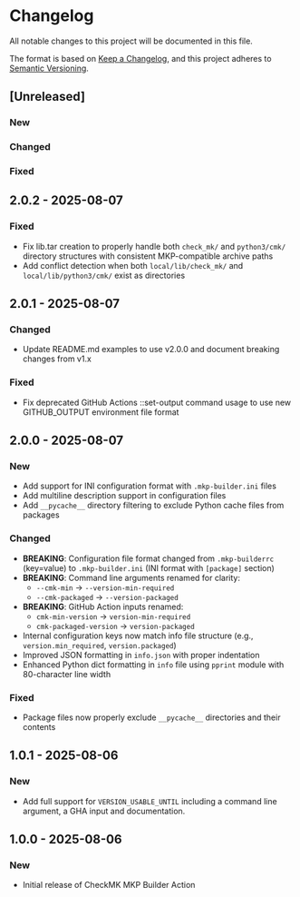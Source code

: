 # Changelog

All notable changes to this project will be documented in this file.

The format is based on [Keep a Changelog](https://keepachangelog.com/en/1.0.0/),
and this project adheres to [Semantic Versioning](https://semver.org/spec/v2.0.0.html).

## [Unreleased]

### New

### Changed

### Fixed

## 2.0.2 - 2025-08-07
### Fixed
- Fix lib.tar creation to properly handle both `check_mk/` and `python3/cmk/` directory structures with consistent MKP-compatible archive paths
- Add conflict detection when both `local/lib/check_mk/` and `local/lib/python3/cmk/` exist as directories

## 2.0.1 - 2025-08-07
### Changed
- Update README.md examples to use v2.0.0 and document breaking changes from v1.x

### Fixed
- Fix deprecated GitHub Actions ::set-output command usage to use new GITHUB_OUTPUT environment file format

## 2.0.0 - 2025-08-07
### New
- Add support for INI configuration format with `.mkp-builder.ini` files
- Add multiline description support in configuration files
- Add `__pycache__` directory filtering to exclude Python cache files from packages

### Changed
- **BREAKING**: Configuration file format changed from `.mkp-builderrc` (key=value) to `.mkp-builder.ini` (INI format with `[package]` section)
- **BREAKING**: Command line arguments renamed for clarity:
  - `--cmk-min` → `--version-min-required`
  - `--cmk-packaged` → `--version-packaged`
- **BREAKING**: GitHub Action inputs renamed:
  - `cmk-min-version` → `version-min-required`
  - `cmk-packaged-version` → `version-packaged`
- Internal configuration keys now match info file structure (e.g., `version.min_required`, `version.packaged`)
- Improved JSON formatting in `info.json` with proper indentation
- Enhanced Python dict formatting in `info` file using `pprint` module with 80-character line width

### Fixed
- Package files now properly exclude `__pycache__` directories and their contents

## 1.0.1 - 2025-08-06
### New
- Add full support for `VERSION_USABLE_UNTIL` including a command line argument, a GHA input and documentation.

## 1.0.0 - 2025-08-06
### New
- Initial release of CheckMK MKP Builder Action


